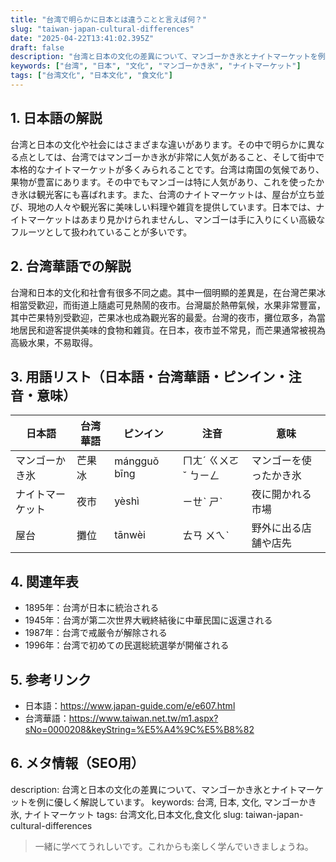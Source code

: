 ```yaml
---
title: "台湾で明らかに日本とは違うことと言えば何？"
slug: "taiwan-japan-cultural-differences"
date: "2025-04-22T13:41:02.395Z"
draft: false
description: "台湾と日本の文化の差異について、マンゴーかき氷とナイトマーケットを例に優しく解説しています。"
keywords: ["台湾", "日本", "文化", "マンゴーかき氷", "ナイトマーケット"]
tags: ["台湾文化", "日本文化", "食文化"]
---
```


## 1. 日本語の解説
台湾と日本の文化や社会にはさまざまな違いがあります。その中で明らかに異なる点としては、台湾ではマンゴーかき氷が非常に人気があること、そして街中で本格的なナイトマーケットが多くみられることです。台湾は南国の気候であり、果物が豊富にあります。その中でもマンゴーは特に人気があり、これを使ったかき氷は観光客にも喜ばれます。また、台湾のナイトマーケットは、屋台が立ち並び、現地の人々や観光客に美味しい料理や雑貨を提供しています。日本では、ナイトマーケットはあまり見かけられませんし、マンゴーは手に入りにくい高級なフルーツとして扱われていることが多いです。

## 2. 台湾華語での解説  
台灣和日本的文化和社會有很多不同之處。其中一個明顯的差異是，在台灣芒果冰相當受歡迎，而街道上隨處可見熱鬧的夜市。台灣屬於熱帶氣候，水果非常豐富，其中芒果特別受歡迎，芒果冰也成為觀光客的最愛。台灣的夜市，攤位眾多，為當地居民和遊客提供美味的食物和雜貨。在日本，夜市並不常見，而芒果通常被視為高級水果，不易取得。

## 3. 用語リスト（日本語・台湾華語・ピンイン・注音・意味）

| 日本語         | 台湾華語       | ピンイン       | 注音      | 意味                   |
|----------------|---------------|---------------|----------|------------------------|
| マンゴーかき氷 | 芒果冰        | mángguǒ bīng  | ㄇㄤˊ ㄍㄨㄛˇ ㄅㄧㄥ   | マンゴーを使ったかき氷 |
| ナイトマーケット | 夜市          | yèshì         | ㄧㄝˋ ㄕˋ       | 夜に開かれる市場       |
| 屋台          | 攤位          | tānwèi       | ㄊㄢ ㄨㄟˋ      | 野外に出る店舗や店先   |

## 4. 関連年表

- 1895年：台湾が日本に統治される  
- 1945年：台湾が第二次世界大戦終結後に中華民国に返還される  
- 1987年：台湾で戒厳令が解除される  
- 1996年：台湾で初めての民選総統選挙が開催される  

## 5. 参考リンク  
- 日本語：https://www.japan-guide.com/e/e607.html  
- 台湾華語：https://www.taiwan.net.tw/m1.aspx?sNo=0000208&keyString=%E5%A4%9C%E5%B8%82

## 6. メタ情報（SEO用） 
description: 台湾と日本の文化の差異について、マンゴーかき氷とナイトマーケットを例に優しく解説しています。
keywords: 台湾, 日本, 文化, マンゴーかき氷, ナイトマーケット
tags: 台湾文化,日本文化,食文化
slug: taiwan-japan-cultural-differences

>一緒に学べてうれしいです。これからも楽しく学んでいきましょうね。
